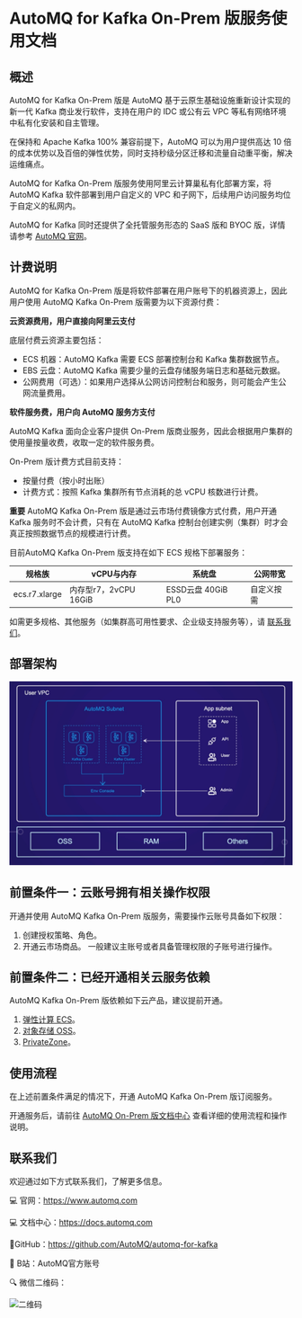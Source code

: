 # AutoMQ for Kafka On-Prem 版服务使用文档

## 概述
AutoMQ for Kafka On-Prem 版是 AutoMQ 基于云原生基础设施重新设计实现的新一代 Kafka 商业发行软件，支持在用户的 IDC 或公有云 VPC 等私有网络环境中私有化安装和自主管理。

在保持和 Apache Kafka 100% 兼容前提下，AutoMQ 可以为用户提供高达 10 倍的成本优势以及百倍的弹性优势，同时支持秒级分区迁移和流量自动重平衡，解决运维痛点。

AutoMQ for Kafka On-Prem 版服务使用阿里云计算巢私有化部署方案，将 AutoMQ Kafka 软件部署到用户自定义的 VPC 和子网下，后续用户访问服务均位于自定义的私网内。

AutoMQ for Kafka 同时还提供了全托管服务形态的 SaaS 版和 BYOC 版，详情请参考 [AutoMQ 官网](https://automq.com/)。

## 计费说明

AutoMQ for Kafka On-Prem 版是将软件部署在用户账号下的机器资源上，因此用户使用 AutoMQ Kafka On-Prem 版需要为以下资源付费：

**云资源费用，用户直接向阿里云支付**

底层付费云资源主要包括：
- ECS 机器：AutoMQ Kafka 需要 ECS 部署控制台和 Kafka 集群数据节点。
- EBS 云盘：AutoMQ Kafka 需要少量的云盘存储服务端日志和基础元数据。
- 公网费用（可选）：如果用户选择从公网访问控制台和服务，则可能会产生公网流量费用。

**软件服务费，用户向 AutoMQ 服务方支付**

AutoMQ Kafka 面向企业客户提供 On-Prem 版商业服务，因此会根据用户集群的使用量按量收费，收取一定的软件服务费。

On-Prem 版计费方式目前支持：

- 按量付费（按小时出账）
- 计费方式：按照 Kafka 集群所有节点消耗的总 vCPU 核数进行计费。

**重要** AutoMQ Kafka On-Prem 版是通过云市场付费镜像方式付费，用户开通 Kafka 服务时不会计费，只有在 AutoMQ Kafka 控制台创建实例（集群）时才会真正按照数据节点的规模进行计费。


目前AutoMQ Kafka On-Prem 版支持在如下 ECS 规格下部署服务：

| 规格族           | vCPU与内存           | 系统盘 | 公网带宽 |
|---------------|-------------------| --- | --- |
| ecs.r7.xlarge | 内存型r7，2vCPU 16GiB | ESSD云盘 40GiB PL0 | 自定义按需 |

如需更多规格、其他服务（如集群高可用性要求、企业级支持服务等），请 [联系我们](https://automq.com/)。


## 部署架构
![部署架构](img.png)

## 前置条件一：云账号拥有相关操作权限
开通并使用 AutoMQ Kafka On-Prem 版服务，需要操作云账号具备如下权限：
1. 创建授权策略、角色。
2. 开通云市场商品。
一般建议主账号或者具备管理权限的子账号进行操作。


## 前置条件二：已经开通相关云服务依赖
AutoMQ Kafka On-Prem 版依赖如下云产品，建议提前开通。
1. [弹性计算 ECS](https://ecs.console.aliyun.com)。
2. [对象存储 OSS](https://oss.console.aliyun.com)。
4. [PrivateZone](https://dnsnext.console.aliyun.com)。

## 使用流程
在上述前置条件满足的情况下，开通 AutoMQ Kafka On-Prem 版订阅服务。

开通服务后，请前往 [AutoMQ On-Prem 版文档中心](https://docs.automq.com/zh/docs/automq-onperm/Dtv2wrUVPiBxc3kgs4cciWD4nQh) 查看详细的使用流程和操作说明。


## 联系我们
欢迎通过如下方式联系我们，了解更多信息。

💻 官网：https://www.automq.com

💻 文档中心：https://docs.automq.com

🌟GitHub：https://github.com/AutoMQ/automq-for-kafka

👀 B站：AutoMQ官方账号

🔍 微信二维码：

![二维码](https://image.automq.com/resource/qrcode.png)
